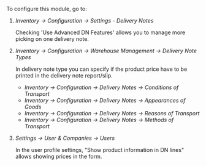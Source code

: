 To configure this module, go to:

1.  *Inventory → Configuration → Settings - Delivery Notes*

    Checking 'Use Advanced DN Features' allows you to manage more
    picking on one delivery note.

2.  *Inventory → Configuration → Warehouse Management → Delivery Note
    Types*

    In delivery note type you can specify if the product price have to
    be printed in the delivery note report/slip.

    - *Inventory → Configuration → Delivery Notes → Conditions of
      Transport*
    - *Inventory → Configuration → Delivery Notes → Appearances of
      Goods*
    - *Inventory → Configuration → Delivery Notes → Reasons of
      Transport*
    - *Inventory → Configuration → Delivery Notes → Methods of
      Transport*

3.  *Settings → User & Companies → Users*

    In the user profile settings, "Show product information in DN lines"
    allows showing prices in the form.
